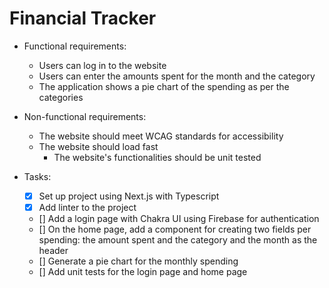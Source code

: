 # Financial Tracker

- Functional requirements:
  - Users can log in to the website
  - Users can enter the amounts spent for the month and the category
  - The application shows a pie chart of the spending as per the categories

- Non-functional requirements:
  - The website should meet WCAG standards for accessibility
  - The website should load fast
    - The website's functionalities should be unit tested

- Tasks:
  - [x] Set up project using Next.js with Typescript
  - [x] Add linter to the project
  - [] Add a login page with Chakra UI using Firebase for authentication
  - [] On the home page, add a component for creating two fields per spending: the amount
    spent and the category and the month as the header
  - [] Generate a pie chart for the monthly spending
  - [] Add unit tests for the login page and home page
